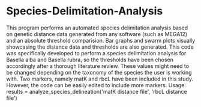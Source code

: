 # Species-Delimitation-Analysis
This program performs an automated species delimitation analysis based on genetic distance data generated from any software (such as MEGA12) and an absolute threshold comparision. Bar graphs and swarm plots visually showcasing the distance data and thresholds are also generated.
This code was specifically developed to perform a species delimitation analysis for Basella alba and Basella rubra, so the thresholds have been chosen accordingly after a thorough literature review. These values might need to be changed depending on the taxonomy of the species the user is working with.
Two markers, namely matK and rbcL have been included in this study. However, the code can be easily edited to include more markers.
 Usage: results = analyze_species_delineation('matK distance file', 'rbcL distance file')
 
